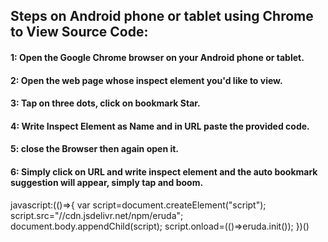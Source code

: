 <h2>Steps on Android phone or tablet using Chrome to View Source Code:</h2>

<h4>1: Open the Google Chrome browser on your Android phone or tablet.</h4>
<h4>2: Open the web page whose inspect element you'd like to view.</h4>
<h4>3: Tap on three dots, click on bookmark Star.</h4>
<h4>4: Write Inspect Element as Name and in URL paste the provided code.</h4>
<h4>5: close the Browser then again open it.</h4>
<h4>6: Simply click on URL and write inspect element and the auto bookmark suggestion will appear, simply tap and boom.</h4>
<p>
javascript:(()=>{
var script=document.createElement("script");
script.src="//cdn.jsdelivr.net/npm/eruda";
document.body.appendChild(script);
script.onload=(()=>eruda.init());
})()
</p>
